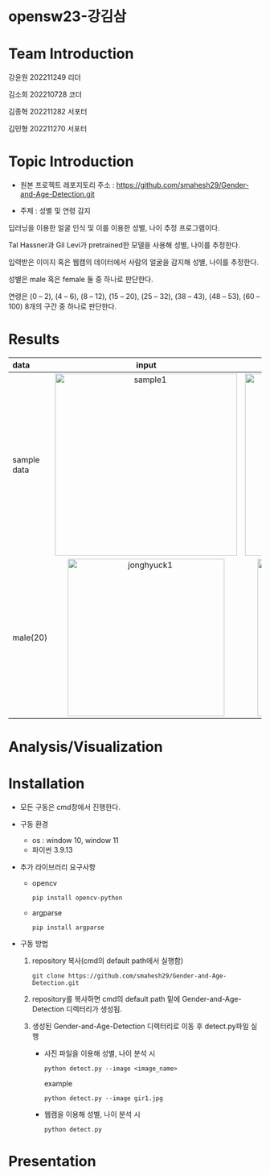 # opensw23-강김삼

# Team Introduction
  강윤원 202211249 리더
  
  김소희 202210728 코더
  
  김종혁 202211282 서포터
  
  김민형 202211270 서포터
# Topic Introduction
  - 원본 프로젝트 레포지토리 주소 : https://github.com/smahesh29/Gender-and-Age-Detection.git

  - 주제 : 성별 및 연령 감지
  
  딥러닝을 이용한 얼굴 인식 및 이를 이용한 성별, 나이 추정 프로그램이다.
  
  Tal Hassner과 Gil Levi가 pretrained한 모델을 사용해 성별, 나이를 추정한다.
  
  입력받은 이미지 혹은 웹캠의 데이터에서 사람의 얼굴을 감지해 성별, 나이를 추정한다.
  
  성별은 male 혹은 female 둘 중 하나로 판단한다.
  
  연령은 (0 – 2), (4 – 6), (8 – 12), (15 – 20), (25 – 32), (38 – 43), (48 – 53), (60 – 100) 8개의 구간 중 하나로 판단한다.
# Results
  |data|input|ouput|
  |:---|:---:|:---:|
  |sample data|<img width="362" alt="sample1" src="https://github.com/KangYunWon/opensw23-KangKimSam/assets/127182199/f9516e0e-e243-4891-a9e8-10e6ead64501">|<img width="362" alt="sample1" src="https://github.com/KangYunWon/opensw23-KangKimSam/assets/127183027/58feb0e0-b17d-44fe-9e7a-484f48e9e581">|
  |male(20)|<img width="312" alt="jonghyuck1" src="https://github.com/KangYunWon/opensw23-KangKimSam/assets/127182199/d66de645-1bea-4fb9-9acf-671a72971934">|<img width="312" alt="jonghyuck1" src="https://github.com/KangYunWon/opensw23-KangKimSam/assets/127183027/a451eda9-9313-4f7e-a148-48d22b5ec638">|


# Analysis/Visualization

# Installation
- 모든 구동은 cmd창에서 진행한다.

- 구동 환경
  - os : window 10, window 11
  - 파이썬 3.9.13
 
- 추가 라이브러리 요구사항
  - opencv
  
    `pip install opencv-python`
  - argparse
  
    `pip install argparse`
    
- 구동 방법    
 
  1. repository 복사(cmd의 default path에서 실행함) 

      `git clone https://github.com/smahesh29/Gender-and-Age-Detection.git`
    
  2. repository를 복사하면 cmd의 default path 밑에 Gender-and-Age-Detection 디렉터리가 생성됨.
  
  3. 생성된 Gender-and-Age-Detection 디렉터리로 이동 후 detect.py파일 실행
  
      - 사진 파일을 이용해 성별, 나이 분석 시

        `python detect.py --image <image_name>`
      
        example
      
          `python detect.py --image gir1.jpg`
          
      - 웹캠을 이용해 성별, 나이 분석 시

        `python detect.py`
    
# Presentation
